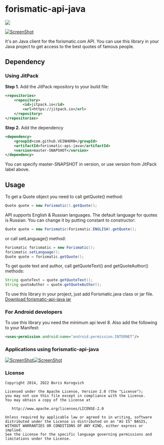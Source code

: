 # forismatic-api-java

[![](https://jitpack.io/v/VEINHORN/forismatic-api-java.svg)](https://jitpack.io/#VEINHORN/forismatic-api-java)

[![ScreenShot](http://i.imgur.com/ueC0i4f.png)](http://forismatic.com/ru/)

It's an Java client for the forismatic.com API. You can use this library in your Java project to get access to the 
best quotes of famous people.

## Dependency

### Using JitPack

__Step 1.__ Add the JitPack repository to your build file:

```xml
<repositories>
    <repository>
        <id>jitpack.io</id>
        <url>https://jitpack.io</url>
	</repository>
</repositories>
```

__Step 2.__ Add the dependency

```xml
<dependency>
    <groupId>com.github.VEINHORN</groupId>
	<artifactId>forismatic-api-java</artifactId>
	<version>master-SNAPSHOT</version>
</dependency>
```

You can specify master-SNAPSHOT in version, or use version from JitPack label above.

## Usage

To get a Quote object you need to call getQuote() method:

```java
Quote quote = new Forismatic().getQuote();
```

API supports English & Russian languages. The default language for quotes is Russian. You can change it by putting constant to constructor:

```java
Quote quote = new Forismatic(Forismatic.ENGLISH).getQuote();
```

or call setLanguage() method:

```java
Forismatic forismatic = new Forismatic();
forismatic.setLanguage();
Quote quote = forismatic.getQuote();
```

To get quote text and author, call getQuoteText() and getQuoteAuthor() methods:

```java
String quoteText = quote.getQuoteText();
String quoteAuthor = quote.getQuoteAuthor();
```

To use this library in your project, just add Forismatic.java class or jar file.
[Download forismatic-api-java jar](https://dl.dropboxusercontent.com/s/uvr6ns972q8zg6f/forismatic-api-java.jar?dl=1&token_hash=AAEx4n8XUoC_SSSMuxHARTMQ_JPHK17Rceb2ihOdtziEYQ)  

### For Android developers

To use this library you need the minimum api level 8. Also add the following to your Manifest:

```xml
<uses-permission android:name="android.permission.INTERNET"/>
```

### Applications using forismatic-api-java

[![ScreenShot](http://i.imgur.com/AguXNK1.png?2)](https://github.com/VEINHORN/Elite-Quotes)[![ScreenShot](http://i.imgur.com/qPqU49b.png?1)](https://play.google.com/store/apps/details?id=com.elitequotes)

### License

    Copyright 2014, 2022 Boris Korogvich

    Licensed under the Apache License, Version 2.0 (the "License");
    you may not use this file except in compliance with the License.
    You may obtain a copy of the License at

       http://www.apache.org/licenses/LICENSE-2.0

    Unless required by applicable law or agreed to in writing, software
    distributed under the License is distributed on an "AS IS" BASIS,
    WITHOUT WARRANTIES OR CONDITIONS OF ANY KIND, either express or implied.
    See the License for the specific language governing permissions and
    limitations under the License.
